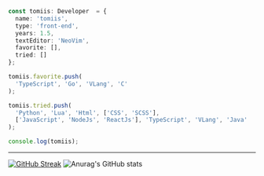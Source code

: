 ```ts
const tomiis: Developer  = {
  name: 'tomiis',
  type: 'front-end',
  years: 1.5,
  textEditor: 'NeoVim',
  favorite: [],
  tried: []
};

tomiis.favorite.push(
  'TypeScript', 'Go', 'VLang', 'C'
);

tomiis.tried.push(
  'Python', 'Lua', 'Html', ['CSS', 'SCSS'], 
  ['JavaScript', 'NodeJs', 'ReactJs'], 'TypeScript', 'VLang', 'Java'
);

console.log(tomiis);
```
*****
[![GitHub Streak](https://github-readme-streak-stats.herokuapp.com?user=tomiis4&theme=dark&hide_border=true&date_format=M%20j%5B%2C%20Y%5D)](https://git.io/streak-stats)
![Anurag's GitHub stats](https://github-readme-stats.vercel.app/api?username=tomiis4&count_private=true&show_icons=true&theme=radical)
